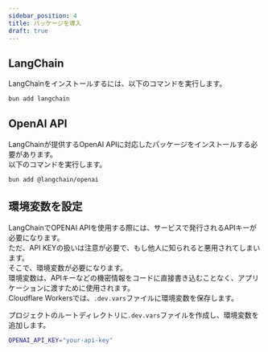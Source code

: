 ```yaml
---
sidebar_position: 4
title: パッケージを導入
draft: true
---
```


## LangChain

LangChainをインストールするには、以下のコマンドを実行します。

```sh
bun add langchain
```

## OpenAI API

LangChainが提供するOpenAI APIに対応したパッケージをインストールする必要があります。  
以下のコマンドを実行します。

```bash
bun add @langchain/openai
```

## 環境変数を設定

LangChainでOPENAI APIを使用する際には、サービスで発行されるAPIキーが必要になります。  
ただ、API KEYの扱いは注意が必要で、もし他人に知られると悪用されてしまいます。  
そこで、環境変数が必要になります。  
環境変数は、APIキーなどの機密情報をコードに直接書き込むことなく、アプリケーションに渡すために使用されます。  
Cloudflare Workersでは、`.dev.vars`ファイルに環境変数を保存します。

プロジェクトのルートディレクトリに`.dev.vars`ファイルを作成し、環境変数を追加します。

```sh title=".dev.vars"
OPENAI_API_KEY="your-api-key"
```

